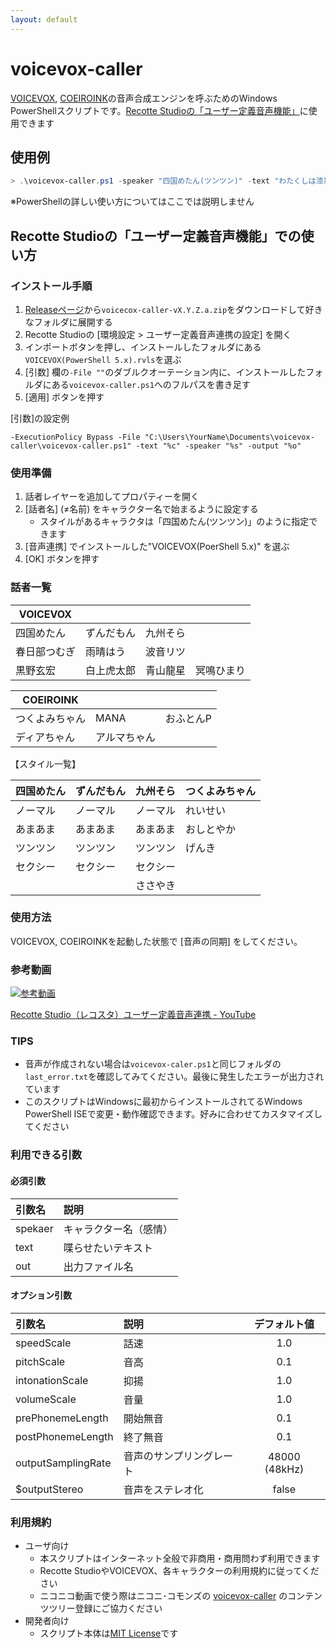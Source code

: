 ```yaml
---
layout: default
---
```


# voicevox-caller

[VOICEVOX](https://voicevox.hiroshiba.jp/), [COEIROINK](https://coeiroink.com/)の音声合成エンジンを呼ぶためのWindows PowerShellスクリプトです。[Recotte Studioの「ユーザー定義音声機能」](https://youtu.be/dB5rDhiPMmQ)に使用できます

## 使用例

```ps1
> .\voicevox-caller.ps1 -speaker "四国めたん(ツンツン)" -text "わたくしは漆黒のめたんですわ" -output shikkoku.wav
```
※PowerShellの詳しい使い方についてはここでは説明しません

## Recotte Studioの「ユーザー定義音声機能」での使い方

### インストール手順

1. [Releaseページ](https://github.com/so-c/soc-toolbox/releases)から`voicecox-caller-vX.Y.Z.a.zip`をダウンロードして好きなフォルダに展開する
2. Recotte Studioの [環境設定 > ユーザー定義音声連携の設定] を開く
3. インポートボタンを押し、インストールしたフォルダにある`VOICEVOX(PowerShell 5.x).rvls`を選ぶ
4. [引数] 欄の`-File ""`のダブルクオーテーション内に、インストールしたフォルダにある`voicevox-caller.ps1`へのフルパスを書き足す
5. [適用] ボタンを押す

[引数]の設定例

```text
-ExecutionPolicy Bypass -File "C:\Users\YourName\Documents\voicevox-caller\voicevox-caller.ps1" -text "%c" -speaker "%s" -output "%o"
```

### 使用準備

1. 話者レイヤーを追加してプロパティーを開く
1. [話者名] (≠名前) をキャラクター名で始まるように設定する
   * スタイルがあるキャラクタは「四国めたん(ツンツン)」のように指定できます
1. [音声連携] でインストールした"VOICEVOX(PoerShell 5.x)" を選ぶ
1. [OK] ボタンを押す

### 話者一覧

| VOICEVOX ||||
| --- | --- | --- | --- |
| 四国めたん | ずんだもん | 九州そら | |
| 春日部つむぎ | 雨晴はう | 波音リツ | |
| 黒野玄宏 | 白上虎太郎 | 青山龍星 | 冥鳴ひまり | 

|COEIROINK |||
| --- | --- | --- |
| つくよみちゃん | MANA | おふとんP |
| ディアちゃん | アルマちゃん | |

【スタイル一覧】

| 四国めたん | ずんだもん | 九州そら | つくよみちゃん |
| --- | --- | --- | --- | 
|ノーマル|ノーマル|ノーマル|れいせい|
|あまあま|あまあま|あまあま|おしとやか|
|ツンツン|ツンツン|ツンツン|げんき|
|セクシー|セクシー|セクシー||
|||ささやき||

### 使用方法

VOICEVOX, COEIROINKを起動した状態で [音声の同期] をしてください。

### 参考動画
[![参考動画](https://img.youtube.com/vi/N_VCF2ABKA8/0.jpg)](https://www.youtube.com/watch?v=N_VCF2ABKA8)

[Recotte Studio（レコスタ）ユーザー定義音声連携 \- YouTube](https://www.youtube.com/watch?v=N_VCF2ABKA8)

### TIPS

* 音声が作成されない場合は`voicevox-caler.ps1`と同じフォルダの`last_error.txt`を確認してみてください。最後に発生したエラーが出力されています
* このスクリプトはWindowsに最初からインストールされてるWindows PowerShell ISEで変更・動作確認できます。好みに合わせてカスタマイズしてください

### 利用できる引数

#### 必須引数

| 引数名 | 説明 |
|:--|:--|
|spekaer|キャラクター名（感情）|
|text|喋らせたいテキスト|
|out|出力ファイル名|

#### オプション引数

| 引数名 | 説明 | デフォルト値 |
|:--|:--|:--:|
|speedScale|話速|1.0|
|pitchScale|音高|0.1|
|intonationScale|抑揚|1.0|
|volumeScale|音量|1.0|
|prePhonemeLength|開始無音|0.1|
|postPhonemeLength|終了無音|0.1|
|outputSamplingRate|音声のサンプリングレート|48000 (48kHz)|
|$outputStereo|音声をステレオ化|false|

### 利用規約

* ユーザ向け
  * 本スクリプトはインターネット全般で非商用・商用問わず利用できます
  * Recotte StudioやVOICEVOX、各キャラクターの利用規約に従ってください
  * ニコニコ動画で使う際はニコニ･コモンズの [voicevox\-caller](https://commons.nicovideo.jp/material/nc252957) のコンテンツツリー登録にご協力ください
* 開発者向け
  * スクリプト本体は[MIT License](https://github.com/so-c/soc-toolbox/blob/main/LICENSE)です
